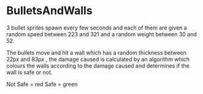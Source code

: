 # BulletsAndWalls

3 bullet sprites spawn every few seconds and each of them are given a random speed between 223 and 321 and a random weight between 30 and 52.

The bullets move and hit a wall which has a random thickness between 22px and 83px , the damage caused is calculated by an algorithm which colours the walls according to the damage caused and determines if the wall is safe or not.

Not Safe = red      Safe = green
